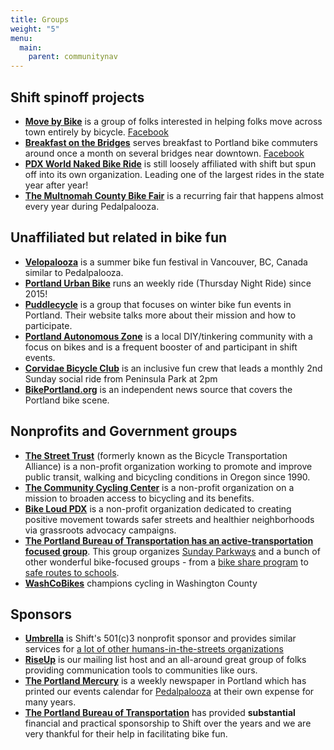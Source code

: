 ```yaml
---
title: Groups
weight: "5"
menu:
  main:
    parent: communitynav
---
```

## Shift spinoff projects

* **[Move by Bike](/pages/mbb/)** is a group of folks interested in helping folks move across town entirely by bicycle. [Facebook](https://www.facebook.com/groups/movebybike/)
* **[Breakfast on the Bridges](/pages/bonb/)** serves breakfast to Portland bike commuters around once a month on several bridges near downtown. [Facebook](https://www.facebook.com/bonbpdx/)
* **[PDX World Naked Bike Ride](/pages/wnbr/)** is still loosely affiliated with shift but spun off into its own organization. Leading one of the largest rides in the state year after year!
* **[The Multnomah County Bike Fair](/pages/mcbf/)** is a recurring fair that happens almost every year during Pedalpalooza.

## Unaffiliated but related in bike fun

* **[Velopalooza](https://velopalooza.ca/about-velopalooza/)** is a summer bike fun festival in Vancouver, BC, Canada similar to Pedalpalooza.
* **[Portland Urban Bike](https://www.facebook.com/PortlandUrbanBike/)** runs an weekly ride (Thursday Night Ride) since 2015!
* **[Puddlecycle](https://puddlecycle.com/)** is a group that focuses on winter bike fun events in Portland.  Their website talks more about their mission and how to participate.
* **[Portland Autonomous Zone](https://pazpdx.wordpress.com/about/)** is a local DIY/tinkering community with a focus on bikes and is a frequent booster of and participant in shift events.
* **[Corvidae Bicycle Club](https://www.facebook.com/corvidaeBC/)** is an inclusive fun crew that leads a monthly 2nd Sunday social ride from Peninsula Park at 2pm
* **[BikePortland.org](https://bikeportland.org/)** is an independent news source that covers the Portland bike scene.

## Nonprofits and Government groups

* **[The Street Trust](https://www.thestreettrust.org)** (formerly known as the Bicycle Transportation Alliance) is a non-profit organization working to promote and improve public transit, walking and bicycling conditions in Oregon since 1990.
* **[The Community Cycling Center](http://www.communitycyclingcenter.org/about/)** is a non-profit organization on a mission to broaden access to bicycling and its benefits.
* **[Bike Loud PDX](https://bikeloudpdx.org/)** is a non-profit organization dedicated to creating positive movement towards safer streets and healthier neighborhoods via grassroots advocacy campaigns.
* **[The Portland Bureau of Transportation has an active-transportation focused group](https://www.portlandoregon.gov/transportation/59969)**.  This group organizes [Sunday Parkways](https://www.portlandoregon.gov/transportation/46103) and a bunch of other wonderful bike-focused groups - from a [bike share program](https://www.portland.gov/transportation/bike-share) to [safe routes to schools](https://www.portland.gov/transportation/safe-routes-school).
* **[WashCoBikes](https://washcobikes.org/)** champions cycling in Washington County

## Sponsors

* **[Umbrella](https://www.umbrellapdx.org)** is Shift's 501\(c)3 nonprofit sponsor and provides similar services for [a lot of other humans-in-the-streets organizations](https://www.umbrellapdx.org/projects)
* **[RiseUp](https://riseup.net/)** is our mailing list host and an all-around great group of folks providing communication tools to communities like ours.
* **[The Portland Mercury](https://www.portlandmercury.com/)** is a weekly newspaper in Portland which has printed our events calendar for [Pedalpalooza](/pages/pedalpalooza) at their own expense for many years.
* **[The Portland Bureau of Transportation](https://www.portlandoregon.gov/transportation/59969)** has provided **substantial** financial and practical sponsorship to Shift over the years and we are very thankful for their help in facilitating bike fun.
